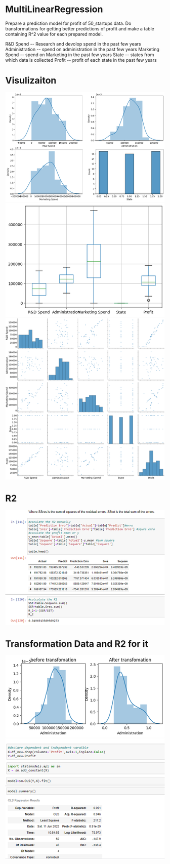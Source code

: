 # MultiLinearRegression

Prepare a prediction model for profit of 50_startups data.
Do transformations for getting better predictions of profit and
make a table containing R^2 value for each prepared model.

R&D Spend -- Research and devolop spend in the past few years
Administration -- spend on administration in the past few years
Marketing Spend -- spend on Marketing in the past few years
State -- states from which data is collected
Profit  -- profit of each state in the past few years

# Visulizaiton 
![](Image/1.PNG)
![](Image/2.PNG)
![](Image/3.PNG)

# R2
![](Image/4.PNG)

# Transformation Data and R2 for it

![](Image/5.PNG)
![](Image/6.PNG)
